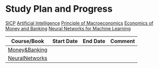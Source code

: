 Study Plan and Progress
===

[SICP]()
[Artificial Intelligence]()
[Principle of Macroeconomics]()
[Economics of Money and Banking]()
[Neural Networks for Machine Learning]()


|Course/Book       |  Start Date  |  End Date  |     Comment     |
|------------------|:------------:|:----------:|:---------------:|
|[Money&Banking]() |            |          |                     |
|[NeuralNetworks]()|            |          |                     |
